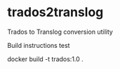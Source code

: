 # trados2translog

Trados to Translog conversion utility

Build instructions test

docker build -t trados:1.0 .
